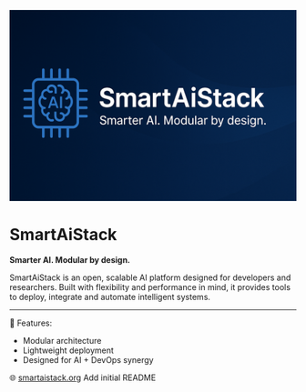 ![SmartAiStack Banner](Banner%20github.png)


# SmartAiStack

**Smarter AI. Modular by design.**

SmartAiStack is an open, scalable AI platform designed for developers and researchers.
Built with flexibility and performance in mind, it provides tools to deploy, integrate and automate intelligent systems.

---

🚀 Features:
- Modular architecture
- Lightweight deployment
- Designed for AI + DevOps synergy

🌐 [smartaistack.org](https://smartaistack.org)
Add initial README
